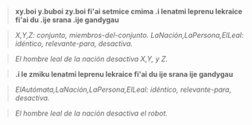 > **xy.boi y.buboi zy.boi fi'ai setmice cmima .i lenatmi leprenu lekraice fi'ai du .ije srana .ije gandygau**

> _X,Y,Z: conjunto, miembros-del-conjunto. LaNación,LaPersona,ElLeal: idéntico, relevante-para, desactiva._

> _El hombre leal de la nación desactiva X,Y, y Z._
<!-- -->
> **.i le zmiku lenatmi leprenu lekraice fi'ai du ije srana ije gandygau**

> _ElAutómata,LaNación,LaPersona,ElLeal: idéntico, relevante-para, desactiva._

> _El hombre leal de la nación desactiva el robot._
